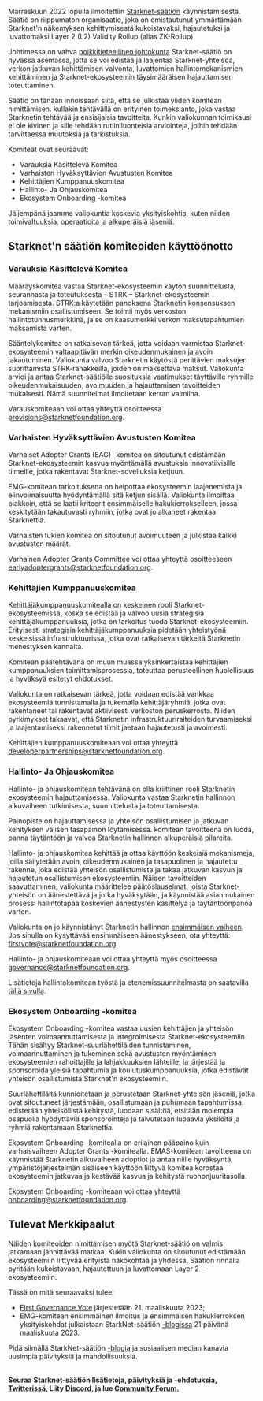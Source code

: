 Marraskuun 2022 lopulla ilmoitettiin [Starknet-säätiön](https://medium.com/starkware/introducing-the-starknet-foundation-bd4b4379fbb) käynnistämisestä. Säätiö on riippumaton organisaatio, joka on omistautunut ymmärtämään Starknet'n näkemyksen kehittymisestä kukoistavaksi, hajautetuksi ja luvattomaksi Layer 2 (L2) Validity Rollup (alias ZK-Rollup). 

Johtimessa on vahva [poikkitieteellinen johtokunta](https://medium.com/starknet-foundation/welcome-to-the-world-starknet-foundation-7bd55d5dbc59) Starknet-säätiö on hyvässä asemassa, jotta se voi edistää ja laajentaa Starknet-yhteisöä, verkon jatkuvan kehittämisen valvonta, luvattomien hallintomekanismien kehittäminen ja Starknet-ekosysteemin täysimääräisen hajauttamisen toteuttaminen. 

Säätiö on tänään innoissaan siitä, että se julkistaa viiden komitean nimittämisen. kullakin tehtävällä on erityinen toimeksianto, joka vastaa Starknetin tehtävää ja ensisijaisia tavoitteita. Kunkin valiokunnan toimikausi ei ole kivinen ja sille tehdään rutiiniluonteisia arviointeja, joihin tehdään tarvittaessa muutoksia ja tarkistuksia.

Komiteat ovat seuraavat:

* Varauksia Käsittelevä Komitea
* Varhaisten Hyväksyttävien Avustusten Komitea
* Kehittäjien Kumppanuuskomitea
* Hallinto- Ja Ohjauskomitea
* Ekosystem Onboarding -komitea

Jäljempänä jaamme valiokuntia koskevia yksityiskohtia, kuten niiden toimivaltuuksia, operaatioita ja alkuperäisiä jäseniä.

## Starknet'n säätiön komiteoiden käyttöönotto 

### Varauksia Käsittelevä Komitea

Määräyskomitea vastaa Starknet-ekosysteemin käytön suunnittelusta, seurannasta ja toteutuksesta – STRK – Starknet-ekosysteemin tarjoamisesta. STRK:a käytetään panoksena Starknetin konsensuksen mekanismiin osallistumiseen. Se toimii myös verkoston hallintotunnusmerkkinä, ja se on kaasumerkki verkon maksutapahtumien maksamista varten. 

Sääntelykomitea on ratkaisevan tärkeä, jotta voidaan varmistaa Starknet-ekosysteemin valtaapitävän merkin oikeudenmukainen ja avoin jakautuminen. Valiokunta valvoo Starknetin käytöstä perittävien maksujen suorittamista STRK-rahakkeilla, joiden on maksettava maksut. Valiokunta arvioi ja antaa Starknet-säätiölle suosituksia vaatimukset täyttäville ryhmille oikeudenmukaisuuden, avoimuuden ja hajauttamisen tavoitteiden mukaisesti. Nämä suunnitelmat ilmoitetaan kerran valmiina.

Varauskomiteaan voi ottaa yhteyttä osoitteessa [provisions@starknetfoundation.org](mailto:provisions@starknetfoundation.org).

### Varhaisten Hyväksyttävien Avustusten Komitea

Varhaiset Adopter Grants (EAG) -komitea on sitoutunut edistämään Starknet-ekosysteemin kasvua myöntämällä avustuksia innovatiivisille tiimeille, jotka rakentavat Starknet-sovelluksia ketjuun. 

EMG-komitean tarkoituksena on helpottaa ekosysteemin laajenemista ja elinvoimaisuutta hyödyntämällä sitä ketjun sisällä. Valiokunta ilmoittaa piakkoin, että se laatii kriteerit ensimmäiselle hakukierrokselleen, jossa keskitytään takautuvasti ryhmiin, jotka ovat jo alkaneet rakentaa Starknettia. 

Varhaisten tukien komitea on sitoutunut avoimuuteen ja julkistaa kaikki avustusten määrät.

Varhainen Adopter Grants Committee voi ottaa yhteyttä osoitteeseen [earlyadoptergrants@starknetfoundation.org](earlyadoptergrants@starknetfoundation.org).

### Kehittäjien Kumppanuuskomitea

Kehittäjäkumppanuuskomitealla on keskeinen rooli Starknet-ekosysteemissä, koska se edistää ja valvoo uusia strategisia kehittäjäkumppanuuksia, jotka on tarkoitus tuoda Starknet-ekosysteemiin. Erityisesti strategisia kehittäjäkumppanuuksia pidetään yhteistyönä keskeisissä infrastruktuurissa, jotka ovat ratkaisevan tärkeitä Starknetin menestyksen kannalta.

Komitean päätehtävänä on muun muassa yksinkertaistaa kehittäjien kumppanuuksien toimittamisprosessia, toteuttaa perusteellinen huolellisuus ja hyväksyä esitetyt ehdotukset. 

Valiokunta on ratkaisevan tärkeä, jotta voidaan edistää vankkaa ekosysteemiä tunnistamalla ja tukemalla kehittäjäryhmiä, jotka ovat rakentaneet tai rakentavat aktiivisesti verkoston peruskerrosta. Niiden pyrkimykset takaavat, että Starknetin infrastruktuuriraiteiden turvaamiseksi ja laajentamiseksi rakennetut tiimit jaetaan hajautetusti ja avoimesti. 

Kehittäjien kumppanuuskomiteaan voi ottaa yhteyttä [developerpartnerships@starknetfoundation.org](mailto:developerpartnerships@starknetfoundation.org).

### Hallinto- Ja Ohjauskomitea

Hallinto- ja ohjauskomitean tehtävänä on olla kriittinen rooli Starknetin ekosysteemin hajauttamisessa. Valiokunta vastaa Starknetin hallinnon alkuvaiheen tutkimisesta, suunnittelusta ja toteuttamisesta. 

Painopiste on hajauttamisessa ja yhteisön osallistumisen ja jatkuvan kehityksen välisen tasapainon löytämisessä. komitean tavoitteena on luoda, panna täytäntöön ja valvoa Starknetin hallinnon alkuperäisiä pilareita. 

Hallinto- ja ohjauskomitea kehittää ja ottaa käyttöön keskeisiä mekanismeja, joilla säilytetään avoin, oikeudenmukainen ja tasapuolinen ja hajautettu rakenne, joka edistää yhteisön osallistumista ja takaa jatkuvan kasvun ja hajautetun osallistumisen ekosysteemiin. Näiden tavoitteiden saavuttaminen, valiokunta määrittelee päätöslauselmat, joista Starknet-yhteisön on äänestettävä ja jotka hyväksytään, ja käynnistää asianmukainen prosessi hallintotapaa koskevien äänestysten käsittelyä ja täytäntöönpanoa varten. 

Valiokunta on jo käynnistänyt Starknetin hallinnon [ensimmäisen vaiheen](https://community.starknet.io/t/starknet-foundation-delegation-for-the-first-vote/11820). Jos sinulla on kysyttävää ensimmäiseen äänestykseen, ota yhteyttä: [firstvote@starknetfoundation.org](mailto:firstvote@starknetfoundation.org).

Hallinto- ja ohjauskomiteaan voi ottaa yhteyttä myös osoitteessa [governance@starknetfoundation.org](mailto:governance@starknetfoundation.org). 

Lisätietoja hallintokomitean työstä ja etenemissuunnitelmasta on saatavilla [tällä sivulla](https://www.starknet.io/en/posts/governance).

### Ekosystem Onboarding -komitea

Ekosystem Onboarding -komitea vastaa uusien kehittäjien ja yhteisön jäsenten voimaannuttamisesta ja integroimisesta Starknet-ekosysteemiin. Tähän sisältyy Starknet-suurlähettiläiden tunnistaminen, voimaannuttaminen ja tukeminen sekä avustusten myöntäminen ekosysteemien rahoittajille ja lahjakkuuksien lähteille, ja järjestää ja sponsoroida yleisiä tapahtumia ja koulutuskumppanuuksia, jotka edistävät yhteisön osallistumista Starknet'n ekosysteemiin. 

Suurlähettiläitä kunnioitetaan ja perustetaan Starknet-yhteisön jäseniä, jotka ovat sitoutuneet järjestämään, osallistumaan ja puhumaan tapahtumissa. edistetään yhteisöllistä kehitystä, luodaan sisältöä, etsitään molempia osapuolia hyödyttäviä sponsorointeja ja taivutetaan lupaavia yksilöitä ja ryhmiä rakentamaan Starknettia.

Ekosystem Onboarding -komitealla on erilainen pääpaino kuin varhaisvaiheen Adopter Grants -komitealla. EMAS-komitean tavoitteena on käynnistää Starknetin alkuvaiheen adoptiot ja antaa niille hyväksyntä, ympäristöjärjestelmän sisäiseen käyttöön liittyvä komitea korostaa ekosysteemin jatkuvaa ja kestävää kasvua ja kehitystä ruohonjuuritasolla. 

Ekosystem Onboarding -komiteaan voi ottaa yhteyttä [onboarding@starknetfoundation.org](mailto:onboarding@starknetfoundation.org).

## Tulevat Merkkipaalut

Näiden komiteoiden nimittämisen myötä Starknet-säätiö on valmis jatkamaan jännittävää matkaa. Kukin valiokunta on sitoutunut edistämään ekosysteemiin liittyvää erityistä näkökohtaa ja yhdessä, Säätiön rinnalla pyritään kukoistavaan, hajautettuun ja luvattomaan Layer 2 -ekosysteemiin.  

Tässä on mitä seuraavaksi tulee: 

* [First Governance Vote](https://community.starknet.io/t/starknet-foundation-delegation-for-the-first-vote/11820) järjestetään 21. maaliskuuta 2023;
* EMG-komitean ensimmäinen ilmoitus ja ensimmäisen hakukierroksen yksityiskohdat julkaistaan StarkNet-säätiön [-blogissa](https://www.starknet.io/en/posts/foundation) 21 päivänä maaliskuuta 2023.

Pidä silmällä StarkNet-säätiön [-blogia](https://www.starknet.io/en/posts/foundation) ja sosiaalisen median kanavia uusimpia päivityksiä ja mahdollisuuksia.

**\
Seuraa Starknet-säätiön lisätietoja, päivityksiä ja -ehdotuksia, [Twitterissä](https://twitter.com/Starknet), Liity [Discord](http://starknet.io/discord), ja lue [Community Forum.](https://community.starknet.io/)**